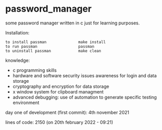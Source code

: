 # password_manager
some password manager written in c just for learning purposes.

Installation:

    to install passman              make install
    to run passman                  passman
    to uninstall passman            make clean

knowledge:
 - c programming skills
 - hardware and software security issues awareness for login and data storage
 - cryptography and encryption for data storage
 - x window system for clipboard managment
 - advanced debugging: use of automation to generate specific testing environment 

day one of development (first commit): 4th november 2021

lines of code: 2150 (on 20th february 2022 - 09:21)